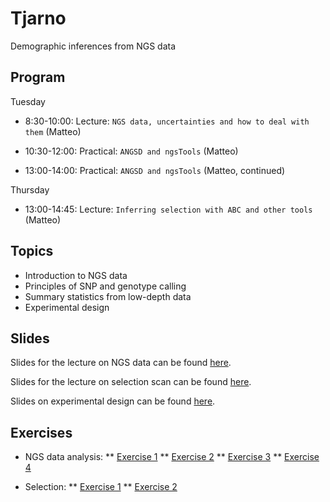 # Tjarno
Demographic inferences from NGS data

## Program

Tuesday

* 8:30-10:00: Lecture: `NGS data, uncertainties and how to deal with them` (Matteo)
* 10:30-12:00: Practical: `ANGSD and ngsTools` (Matteo)

* 13:00-14:00: Practical: `ANGSD and ngsTools` (Matteo, continued)

Thursday

* 13:00-14:45: Lecture: `Inferring selection with ABC and other tools` (Matteo)

## Topics

* Introduction to NGS data
* Principles of SNP and genotype calling
* Summary statistics from low-depth data
* Experimental design

## Slides

Slides for the lecture on NGS data can be found [here](https://github.com/mfumagalli/Tjarno/blob/master/Slides/NGS/main.pdf).

Slides for the lecture on selection scan can be found [here](https://github.com/mfumagalli/Tjarno/blob/master/Slides/Selection/selection.pdf).

Slides on experimental design can be found [here](https://github.com/mfumagalli/Tjarno/blob/master/Slides/Selection/design.pdf).

## Exercises

- NGS data analysis:
** [Exercise 1](https://github.com/mfumagalli/Tjarno/blob/master/Files/ngs_1.md)
** [Exercise 2](https://github.com/mfumagalli/Tjarno/blob/master/Files/ngs_2.md)
** [Exercise 3](https://github.com/mfumagalli/Tjarno/blob/master/Files/ngs_3.md)
** [Exercise 4](https://github.com/mfumagalli/Tjarno/blob/master/Files/ngs_4.md)

- Selection:
** [Exercise 1](https://github.com/mfumagalli/Tjarno/blob/master/Files/selection_1.md)
** [Exercise 2](https://github.com/mfumagalli/Tjarno/blob/master/Files/selection_2.md)


